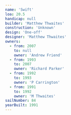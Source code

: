 ```yaml
---
name: 'Swift'
loa: 20.5
handicap: null
builder: 'Matthew Thwaites'
construction: 'Unknown'
design: 'One-off'
designer: 'Matthew Thwaites'
owners:
  - from: 2007
    to: null
    owner: 'Andrew Friend'
  - from: 1993
    to: 2007
    owner: 'Richard Parker'
  - from: 1992
    to: 1993
    owner: 'P Carrington'
  - from: 1991
    to: 1992
    owner: 'M Thwaites'
sailNumber: 84
yearBuilt: 1991
---
```

